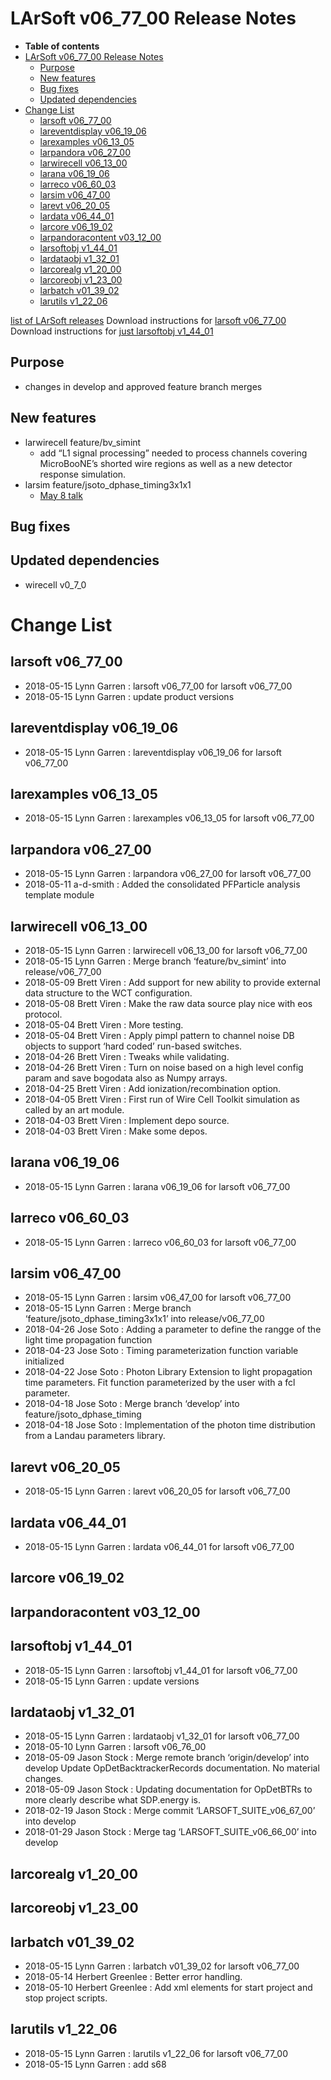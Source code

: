 LArSoft v06\_77\_00 Release Notes
======================================================================

-   **Table of contents**
-   [LArSoft v06\_77\_00 Release Notes](#LArSoft-v06_77_00-Release-Notes)
    -   [Purpose](#Purpose)
    -   [New features](#New-features)
    -   [Bug fixes](#Bug-fixes)
    -   [Updated dependencies](#Updated-dependencies)
-   [Change List](#Change-List)
    -   [larsoft v06\_77\_00](#larsoft-v06_77_00)
    -   [lareventdisplay v06\_19\_06](#lareventdisplay-v06_19_06)
    -   [larexamples v06\_13\_05](#larexamples-v06_13_05)
    -   [larpandora v06\_27\_00](#larpandora-v06_27_00)
    -   [larwirecell v06\_13\_00](#larwirecell-v06_13_00)
    -   [larana v06\_19\_06](#larana-v06_19_06)
    -   [larreco v06\_60\_03](#larreco-v06_60_03)
    -   [larsim v06\_47\_00](#larsim-v06_47_00)
    -   [larevt v06\_20\_05](#larevt-v06_20_05)
    -   [lardata v06\_44\_01](#lardata-v06_44_01)
    -   [larcore v06\_19\_02](#larcore-v06_19_02)
    -   [larpandoracontent v03\_12\_00](#larpandoracontent-v03_12_00)
    -   [larsoftobj v1\_44\_01](#larsoftobj-v1_44_01)
    -   [lardataobj v1\_32\_01](#lardataobj-v1_32_01)
    -   [larcorealg v1\_20\_00](#larcorealg-v1_20_00)
    -   [larcoreobj v1\_23\_00](#larcoreobj-v1_23_00)
    -   [larbatch v01\_39\_02](#larbatch-v01_39_02)
    -   [larutils v1\_22\_06](#larutils-v1_22_06)

[list of LArSoft releases](LArSoft_release_list)
Download instructions for [larsoft v06\_77\_00](http://scisoft.fnal.gov/scisoft/bundles/larsoft/v06_77_00/larsoft-v06_77_00.html)
Download instructions for [just larsoftobj v1\_44\_01](http://scisoft.fnal.gov/scisoft/bundles/larsoftobj/v1_44_01/larsoftobj-v1_44_01.html)

Purpose
--------------------

-   changes in develop and approved feature branch merges

New features
------------------------------

-   larwirecell feature/bv\_simint
    -   add “L1 signal processing” needed to process channels covering MicroBooNE’s shorted wire regions as well as a new detector response simulation.
-   larsim feature/jsoto\_dphase\_timing3x1x1
    -   [May 8 talk](https://indico.fnal.gov/event/17099/contribution/3/material/slides/0.pdf)

Bug fixes
------------------------

Updated dependencies
----------------------------------------------

-   wirecell v0\_7\_0

Change List
============================

larsoft v06\_77\_00
------------------------------------------

-   2018-05-15 Lynn Garren : larsoft v06\_77\_00 for larsoft v06\_77\_00
-   2018-05-15 Lynn Garren : update product versions

lareventdisplay v06\_19\_06
----------------------------------------------------------

-   2018-05-15 Lynn Garren : lareventdisplay v06\_19\_06 for larsoft v06\_77\_00

larexamples v06\_13\_05
--------------------------------------------------

-   2018-05-15 Lynn Garren : larexamples v06\_13\_05 for larsoft v06\_77\_00

larpandora v06\_27\_00
------------------------------------------------

-   2018-05-15 Lynn Garren : larpandora v06\_27\_00 for larsoft v06\_77\_00
-   2018-05-11 a-d-smith : Added the consolidated PFParticle analysis template module

larwirecell v06\_13\_00
--------------------------------------------------

-   2018-05-15 Lynn Garren : larwirecell v06\_13\_00 for larsoft v06\_77\_00
-   2018-05-15 Lynn Garren : Merge branch ‘feature/bv\_simint’ into release/v06\_77\_00
-   2018-05-09 Brett Viren : Add support for new ability to provide external data structure to the WCT configuration.
-   2018-05-08 Brett Viren : Make the raw data source play nice with eos protocol.
-   2018-05-04 Brett Viren : More testing.
-   2018-05-04 Brett Viren : Apply pimpl pattern to channel noise DB objects to support ‘hard coded’ run-based switches.
-   2018-04-26 Brett Viren : Tweaks while validating.
-   2018-04-26 Brett Viren : Turn on noise based on a high level config param and save bogodata also as Numpy arrays.
-   2018-04-25 Brett Viren : Add ionization/recombination option.
-   2018-04-05 Brett Viren : First run of Wire Cell Toolkit simulation as called by an art module.
-   2018-04-03 Brett Viren : Implement depo source.
-   2018-04-03 Brett Viren : Make some depos.

larana v06\_19\_06
----------------------------------------

-   2018-05-15 Lynn Garren : larana v06\_19\_06 for larsoft v06\_77\_00

larreco v06\_60\_03
------------------------------------------

-   2018-05-15 Lynn Garren : larreco v06\_60\_03 for larsoft v06\_77\_00

larsim v06\_47\_00
----------------------------------------

-   2018-05-15 Lynn Garren : larsim v06\_47\_00 for larsoft v06\_77\_00
-   2018-05-15 Lynn Garren : Merge branch ‘feature/jsoto\_dphase\_timing3x1x1’ into release/v06\_77\_00
-   2018-04-26 Jose Soto : Adding a parameter to define the rangge of the light time propagation function
-   2018-04-23 Jose Soto : Timing parameterization function variable initialized
-   2018-04-22 Jose Soto : Photon Library Extension to light propagation time parameters. Fit function parameterized by the user with a fcl parameter.
-   2018-04-18 Jose Soto : Merge branch ‘develop’ into feature/jsoto\_dphase\_timing
-   2018-04-18 Jose Soto : Implementation of the photon time distribution from a Landau parameters library.

larevt v06\_20\_05
----------------------------------------

-   2018-05-15 Lynn Garren : larevt v06\_20\_05 for larsoft v06\_77\_00

lardata v06\_44\_01
------------------------------------------

-   2018-05-15 Lynn Garren : lardata v06\_44\_01 for larsoft v06\_77\_00

larcore v06\_19\_02
------------------------------------------

larpandoracontent v03\_12\_00
--------------------------------------------------------------

larsoftobj v1\_44\_01
----------------------------------------------

-   2018-05-15 Lynn Garren : larsoftobj v1\_44\_01 for larsoft v06\_77\_00
-   2018-05-15 Lynn Garren : update versions

lardataobj v1\_32\_01
----------------------------------------------

-   2018-05-15 Lynn Garren : lardataobj v1\_32\_01 for larsoft v06\_77\_00
-   2018-05-10 Lynn Garren : larsoft v06\_76\_00
-   2018-05-09 Jason Stock : Merge remote branch ‘origin/develop’ into develop Update OpDetBacktrackerRecords documentation. No material changes.
-   2018-05-09 Jason Stock : Updating documentation for OpDetBTRs to more clearly describe what SDP.energy is.
-   2018-02-19 Jason Stock : Merge commit ‘LARSOFT\_SUITE\_v06\_67\_00’ into develop
-   2018-01-29 Jason Stock : Merge tag ‘LARSOFT\_SUITE\_v06\_66\_00’ into develop

larcorealg v1\_20\_00
----------------------------------------------

larcoreobj v1\_23\_00
----------------------------------------------

larbatch v01\_39\_02
--------------------------------------------

-   2018-05-15 Lynn Garren : larbatch v01\_39\_02 for larsoft v06\_77\_00
-   2018-05-14 Herbert Greenlee : Better error handling.
-   2018-05-10 Herbert Greenlee : Add xml elements for start project and stop project scripts.

larutils v1\_22\_06
------------------------------------------

-   2018-05-15 Lynn Garren : larutils v1\_22\_06 for larsoft v06\_77\_00
-   2018-05-15 Lynn Garren : add s68
